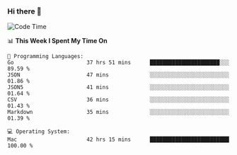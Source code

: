 ### Hi there 👋

<!--
**CrazyCollin/crazycollin** is a ✨ _special_ ✨ repository because its `README.md` (this file) appears on your GitHub profile.

Here are some ideas to get you started:

- 🔭 I’m currently working on ...
- 🌱 I’m currently learning ...
- 👯 I’m looking to collaborate on ...
- 🤔 I’m looking for help with ...
- 💬 Ask me about ...
- 📫 How to reach me: ...
- 😄 Pronouns: ...
- ⚡ Fun fact: ...
-->

<!--START_SECTION:waka-->
![Code Time](http://img.shields.io/badge/Code%20Time-4%2C839%20hrs%2040%20mins-blue)

📊 **This Week I Spent My Time On** 

```text
💬 Programming Languages: 
Go                       37 hrs 51 mins      ██████████████████████░░░   89.59 % 
JSON                     47 mins             ░░░░░░░░░░░░░░░░░░░░░░░░░   01.86 % 
JSON5                    41 mins             ░░░░░░░░░░░░░░░░░░░░░░░░░   01.64 % 
CSV                      36 mins             ░░░░░░░░░░░░░░░░░░░░░░░░░   01.43 % 
Markdown                 35 mins             ░░░░░░░░░░░░░░░░░░░░░░░░░   01.39 % 

💻 Operating System: 
Mac                      42 hrs 15 mins      █████████████████████████   100.00 % 
```


<!--END_SECTION:waka-->

